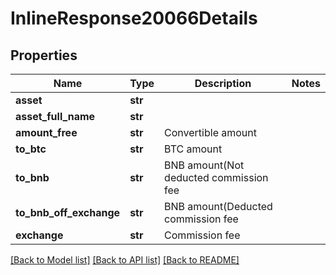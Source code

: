 # InlineResponse20066Details

## Properties
Name | Type | Description | Notes
------------ | ------------- | ------------- | -------------
**asset** | **str** |  | 
**asset_full_name** | **str** |  | 
**amount_free** | **str** | Convertible amount | 
**to_btc** | **str** | BTC amount | 
**to_bnb** | **str** | BNB amount(Not deducted commission fee | 
**to_bnb_off_exchange** | **str** | BNB amount(Deducted commission fee | 
**exchange** | **str** | Commission fee | 

[[Back to Model list]](../README.md#documentation-for-models) [[Back to API list]](../README.md#documentation-for-api-endpoints) [[Back to README]](../README.md)

